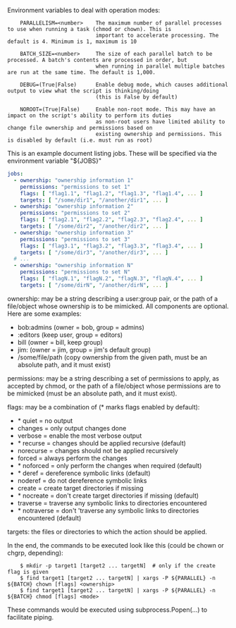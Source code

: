 
Environment variables to deal with operation modes:

```
	PARALLELISM=<number>	The maximum number of parallel processes to use when running a task (chmod or chown). This is
							important to accelerate processing. The default is 4. Minimum is 1, maximum is 10

	BATCH_SIZE=<number>		The size of each parallel batch to be processed. A batch's contents are processed in order, but
							when running in parallel multiple batches are run at the same time. The default is 1,000.

	DEBUG=(True|False)		Enable debug mode, which causes additional output to view what the script is thinking/doing
							(this is False by default)

	NOROOT=(True|False)		Enable non-root mode. This may have an impact on the script's ability to perform its duties
							as non-root users have limited ability to change file ownership and permissions based on
							existing ownership and permissions. This is disabled by default (i.e. must run as root)
```

This is an example document listing jobs. These will be specified via the environment variable "${JOBS}"

```yaml
jobs:
  - ownership: "ownership information 1"
    permissions: "permissions to set 1"
    flags: [ "flag1.1", "flag1.2", "flag1.3", "flag1.4", ... ]
    targets: [ "/some/dir1", "/another/dir1", ... ]
  - ownership: "ownership information 2"
    permissions: "permissions to set 2"
    flags: [ "flag2.1", "flag2.2", "flag2.3", "flag2.4", ... ]
    targets: [ "/some/dir2", "/another/dir2", ... ]
  - ownership: "ownership information 3"
    permissions: "permissions to set 3"
    flags: [ "flag3.1", "flag3.2", "flag3.3", "flag3.4", ... ]
    targets: [ "/some/dir3", "/another/dir3", ... ]
  # ...
  - ownership: "ownership information N"
    permissions: "permissions to set N"
    flags: [ "flagN.1", "flagN.2", "flagN.3", "flagN.4", ... ]
    targets: [ "/some/dirN", "/another/dirN", ... ]
```

ownership: may be a string describing a user:group pair, or the path of a file/object whose ownership is to be mimicked. All components are optional. Here are some examples:

- bob:admins (owner = bob, group = admins)
- :editors (keep user, group = editors)
- bill (owner = bill, keep group)
- jim: (owner = jim, group = jim's default group)
- /some/file/path (copy ownership from the given path, must be an absolute path, and it must exist)

permissions: may be a string describing a set of permissions to apply, as accepted by chmod, or the path of a file/object whose permissions are to be mimicked (must be an absolute path, and it must exist).

flags: may be a combination of (\* marks flags enabled by default):
- \*	quiet		= no output
- 	changes		= only output changes done
- 	verbose		= enable the most verbose output
- \*	recurse		= changes should be applied recursive (default)
- 	norecurse	= changes should not be applied recursively
- 	forced		= always perform the changes
- \*	noforced	= only perform the changes when required (default)
- \*	deref		= dereference symbolic links (default)
- 	noderef		= do not dereference symbolic links
- 	create		= create target directories if missing
- \*	nocreate	= don't create target directories if missing (default)
- 	traverse	= traverse any symbolic links to directories encountered
- \*	notraverse	= don't 'traverse any symbolic links to directories encountered (default)

targets: the files or directories to which the action should be applied.

In the end, the commands to be executed look like this (could be chown or chgrp, depending):

		$ mkdir -p target1 [target2 ... targetN]  # only if the create flag is given
		$ find target1 [target2 ... targetN] | xargs -P ${PARALLEL} -n ${BATCH} chown [flags] <ownership>
		$ find target1 [target2 ... targetN] | xargs -P ${PARALLEL} -n ${BATCH} chmod [flags] <mode>

These commands would be executed using subprocess.Popen(...) to facilitate piping.
